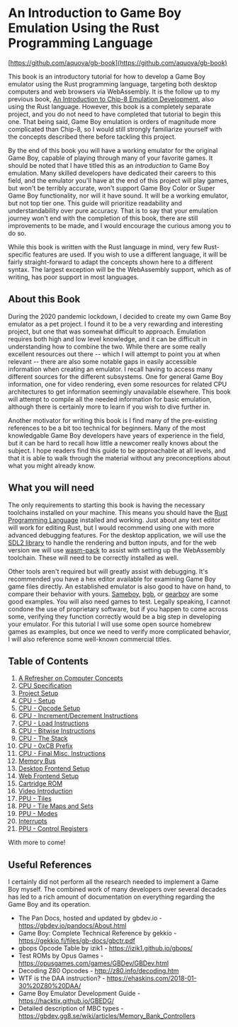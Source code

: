 # An Introduction to Game Boy Emulation Using the Rust Programming Language

[https://github.com/aquova/gb-book](https://github.com/aquova/gb-book)

This book is an introductory tutorial for how to develop a Game Boy emulator using the Rust programming language, targeting both desktop computers and web browsers via WebAssembly. It is the follow up to my previous book, [An Introduction to Chip-8 Emulation Development](https://github.com/aquova/chip8-book), also using the Rust language. However, this book is a completely separate project, and you do not need to have completed that tutorial to begin this one. That being said, Game Boy emulation is orders of magnitude more complicated than Chip-8, so I would still strongly familiarize yourself with the concepts described there before tackling this project.

By the end of this book you will have a working emulator for the original Game Boy, capable of playing through many of your favorite games. It should be noted that I have titled this as an *introduction* to Game Boy emulation. Many skilled developers have dedicated their careers to this field, and the emulator you'll have at the end of this project will play games, but won't be terribly accurate, won't support Game Boy Color or Super Game Boy functionality, nor will it have sound. It will be a working emulator, but not top tier one. This guide will prioritize readability and understandability over pure accuracy. That is to say that your emulation journey won't end with the completion of this book, there are still improvements to be made, and I would encourage the curious among you to do so.

While this book is written with the Rust language in mind, very few Rust-specific features are used. If you wish to use a different language, it will be fairly straight-forward to adapt the concepts shown here to a different syntax. The largest exception will be the WebAssembly support, which as of writing, has poor support in most languages.

## About this Book

During the 2020 pandemic lockdown, I decided to create my own Game Boy emulator as a pet project. I found it to be a very rewarding and interesting project, but one that was somewhat difficult to approach. Emulation requires both high and low level knowledge, and it can be difficult in understanding how to combine the two. While there are some really excellent resources out there -- which I will attempt to point you at when relevant -- there are also some notable gaps in easily accessible information when creating an emulator. I recall having to access many different sources for the different subsystems. One for general Game Boy information, one for video rendering, even some resources for related CPU architectures to get information seemingly unavailable elsewhere. This book will attempt to compile all the needed information for basic emulation, although there is certainly more to learn if you wish to dive further in.

Another motivator for writing this book is I find many of the pre-existing references to be a bit too technical for beginners. Many of the most knowledgable Game Boy developers have years of experience in the field, but it can be hard to recall how little a newcomer really knows about the subject. I hope readers find this guide to be approachable at all levels, and that it is able to walk through the material without any preconceptions about what you might already know.

## What you will need

The only requirements to starting this book is having the necessary toolchains installed on your machine. This means you should have the [Rust Programming Language](https://www.rust-lang.org/tools/install) installed and working. Just about any text editor will work for editing Rust, but I would recommend using one with more advanced debugging features. For the desktop application, we will use the [SDL2 library](https://wiki.libsdl.org/SDL2/Installation) to handle the rendering and button inputs, and for the web version we will use [wasm-pack](https://github.com/rustwasm/wasm-pack) to assist with setting up the WebAssembly toolchain. These will need to be correctly installed as well.

Other tools aren't required but will greatly assist with debugging. It's recommended you have a hex editor available for examining Game Boy game files directly. An established emulator is also good to have on hand, to compare their behavior with yours. [Sameboy](https://sameboy.github.io/), [bgb](https://bgb.bircd.org/), or [gearboy](https://github.com/drhelius/Gearboy) are some good examples. You will also need games to test. Legally speaking, I cannot condone the use of proprietary software, but if you happen to come across some, verifying they function correctly would be a big step in developing your emulator. For this tutorial I will use some open source homebrew games as examples, but once we need to verify more complicated behavior, I will also reference some well-known commercial titles.

## Table of Contents

1. [A Refresher on Computer Concepts](book/01-refresher.md)
1. [CPU Specification](book/02-cpu-specs.md)
1. [Project Setup](book/03-project-setup.md)
1. [CPU - Setup](book/04-cpu-setup.md)
1. [CPU - Opcode Setup](book/05-opcode-setup.md)
1. [CPU - Increment/Decrement Instructions](book/06-increment-decrement.md)
1. [CPU - Load Instructions](book/07-load-instructions.md)
1. [CPU - Bitwise Instructions](book/08-bitwise-instructions.md)
1. [CPU - The Stack](book/09-stack.md)
1. [CPU - 0xCB Prefix](book/10-cb-prefix.md)
1. [CPU - Final Misc. Instructions](book/11-final-misc.md)
1. [Memory Bus](book/12-memory-bus.md)
1. [Desktop Frontend Setup](book/13-desktop-setup.md)
1. [Web Frontend Setup](book/14-wasm-setup.md)
1. [Cartridge ROM](book/15-cartridge-rom.md)
1. [Video Introduction](book/16-video-introduction.md)
1. [PPU - Tiles](book/17-tiles.md)
1. [PPU - Tile Maps and Sets](book/18-tile-maps.md)
1. [PPU - Modes](book/19-ppu-modes.md)
1. [Interrupts](book/20-interrupts.md)
1. [PPU - Control Registers](book/21-control-registers.md)

With more to come!

## Useful References

I certainly did not perform all the research needed to implement a Game Boy myself. The combined work of many developers over several decades has led to a rich amount of documentation on everything regarding the Game Boy and its operation.

- The Pan Docs, hosted and updated by gbdev.io - https://gbdev.io/pandocs/About.html
- Game Boy: Complete Technical Reference by gekkio - https://gekkio.fi/files/gb-docs/gbctr.pdf
- gbops Opcode Table by izik1 - https://izik1.github.io/gbops/
- Test ROMs by Opus Games - https://opusgames.com/games/GBDev/GBDev.html
- Decoding Z80 Opcodes - http://z80.info/decoding.htm
- WTF is the DAA instruction? - https://ehaskins.com/2018-01-30%20Z80%20DAA/
- Game Boy Emulator Development Guide - https://hacktix.github.io/GBEDG/
- Detailed description of MBC types - https://gbdev.gg8.se/wiki/articles/Memory_Bank_Controllers
